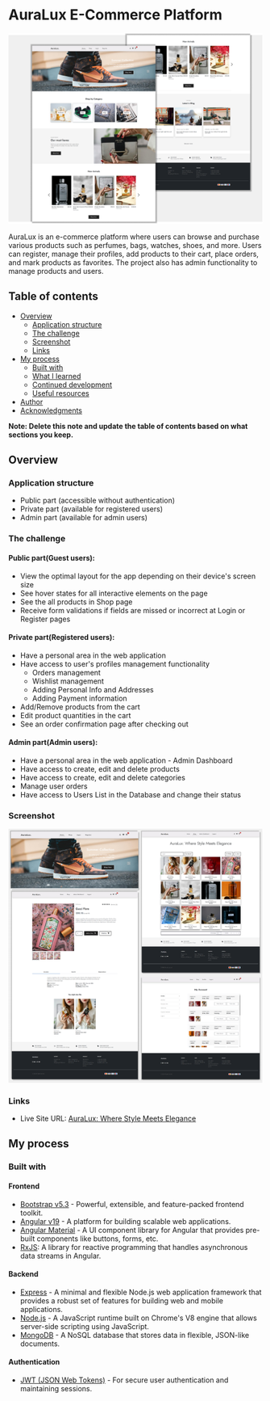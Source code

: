 # AuraLux E-Commerce Platform

![](/frontend/public/assets/desktop-preview.png)

<p>AuraLux is an e-commerce platform where users can browse and purchase various products such as perfumes, bags, watches, shoes, and more. Users can register, manage their profiles, add products to their cart, place orders, and mark products as favorites. The project also has admin functionality to manage products and users.</p>

## Table of contents

- [Overview](#overview)
  - [Application structure](#application-structure)
  - [The challenge](#the-challenge)
  - [Screenshot](#screenshot)
  - [Links](#links)
- [My process](#my-process)
  - [Built with](#built-with)
  - [What I learned](#what-i-learned)
  - [Continued development](#continued-development)
  - [Useful resources](#useful-resources)
- [Author](#author)
- [Acknowledgments](#acknowledgments)

**Note: Delete this note and update the table of contents based on what sections you keep.**

## Overview

### Application structure

- Public part (accessible without authentication)
- Private part (available for registered users)
- Admin part (available for admin users)

### The challenge

#### Public part(Guest users):

- View the optimal layout for the app depending on their device's screen size
- See hover states for all interactive elements on the page
- See the all products in Shop page
- Receive form validations if fields are missed or incorrect at Login or Register pages

#### Private part(Registered users):

- Have a personal area in the web application
- Have access to user's profiles management functionality
  - Orders management
  - Wishlist management
  - Adding Personal Info and Addresses
  - Adding Payment information
- Add/Remove products from the cart
- Edit product quantities in the cart
- See an order confirmation page after checking out

#### Admin part(Admin users):

- Have a personal area in the web application - Admin Dashboard
- Have access to create, edit and delete products
- Have access to create, edit and delete categories
- Manage user orders
- Have access to Users List in the Database and change their status

### Screenshot

![](/frontend/public/assets/screens.png)

### Links

- Live Site URL: [AuraLux: Where Style Meets Elegance](https://aydankara.github.io/mean-e-commerce/home)

## My process

### Built with

#### Frontend

- [Bootstrap v5.3](https://getbootstrap.com/) - Powerful, extensible, and feature-packed frontend toolkit.
- [Angular v19](https://angular.dev/) - A platform for building scalable web applications.
- [Angular Material](https://material.angular.io/) - A UI component library for Angular that provides pre-built components like buttons, forms, etc.
- [RxJS](https://rxjs.dev/): A library for reactive programming that handles asynchronous data streams in Angular.

#### Backend

- [Express](https://expressjs.com/) - A minimal and flexible Node.js web application framework that provides a robust set of features for building web and mobile applications.
- [Node.js](https://nodejs.org/) - A JavaScript runtime built on Chrome's V8 engine that allows server-side scripting using JavaScript.
- [MongoDB](https://www.mongodb.com/) - A NoSQL database that stores data in flexible, JSON-like documents.

#### Authentication

- [JWT (JSON Web Tokens)](https://jwt.io/) - For secure user authentication and maintaining sessions.


